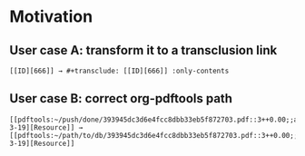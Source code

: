 # Motivation
## User case A: transform it to a transclusion link
    [[ID][666]] → #+transclude: [[ID][666]] :only-contents
## User case B: correct org-pdftools path
    [[pdftools:~/push/done/393945dc3d6e4fcc8dbb33eb5f872703.pdf::3++0.00;;annot-3-19][Resource]] → [[pdftools:~/path/to/db/393945dc3d6e4fcc8dbb33eb5f872703.pdf::3++0.00;;annot-3-19][Resource]]
